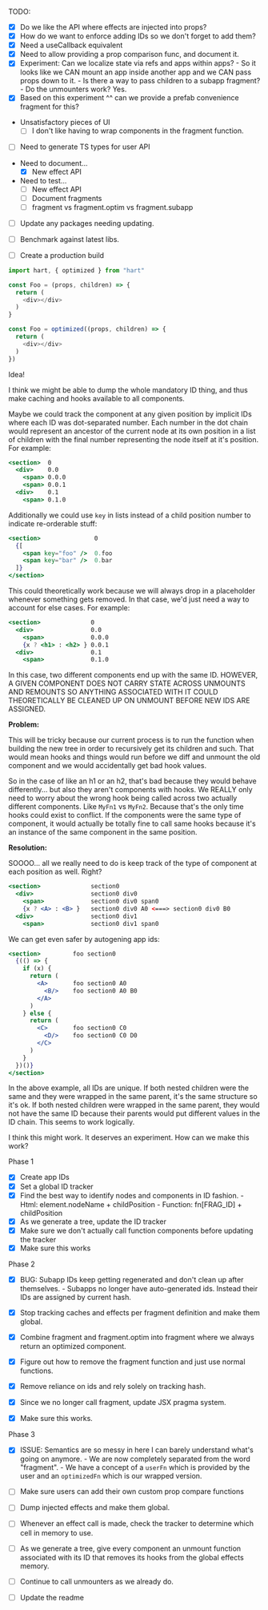 TODO:
  - [x] Do we like the API where effects are injected into props?
  - [x] How do we want to enforce adding IDs so we don't forget to add them?
  - [x] Need a useCallback equivalent
  - [x] Need to allow providing a prop comparison func, and document it.
  - [x] Experiment: Can we localize state via refs and apps within apps?
        - So it looks like we CAN mount an app inside another app and we CAN pass props down to it.
        - Is there a way to pass children to a subapp fragment?
          - Do the unmounters work? Yes.
  - [x] Based on this experiment ^^ can we provide a prefab convenience fragment for this?
  - Unsatisfactory pieces of UI
      - [ ] I don't like having to wrap components in the fragment function.
  - [ ] Need to generate TS types for user API
  - Need to document...
    - [x] New effect API
  - Need to test...
    - [ ] New effect API
    - [ ] Document fragments
    - [ ] fragment vs fragment.optim vs fragment.subapp
  - [ ] Update any packages needing updating.
  - [ ] Benchmark against latest libs.
  - [ ] Create a production build



```javascript
import hart, { optimized } from "hart"

const Foo = (props, children) => {
  return (
    <div></div>
  )
}

const Foo = optimized((props, children) => {
  return (
    <div></div>
  )
})
```

Idea!

I think we might be able to dump the whole mandatory ID thing, and thus make caching and hooks available to all components.

Maybe we could track the component at any given position by implicit IDs where each ID was dot-separated number. Each number in the dot chain would represent an ancestor of the current node at its own position in a list of children with the final number representing the node itself at it's position. For example:

```jsx
<section>  0
  <div>    0.0
    <span> 0.0.0
    <span> 0.0.1
  <div>    0.1
    <span> 0.1.0
```

Additionally we could use `key` in lists instead of a child position number to indicate re-orderable stuff:

```jsx
<section>               0
  {[
    <span key="foo" />  0.foo
    <span key="bar" />  0.bar
  ]}
</section>
```

This could theoretically work because we will always drop in a placeholder whenever something gets removed. In that case, we'd just need a way to account for else cases. For example:

```jsx
<section>              0
  <div>                0.0
    <span>             0.0.0
    {x ? <h1> : <h2> } 0.0.1
  <div>                0.1
    <span>             0.1.0
```

In this case, two different components end up with the same ID. HOWEVER, A GIVEN COMPONENT DOES NOT CARRY STATE ACROSS UNMOUNTS AND REMOUNTS SO ANYTHING ASSOCIATED WITH IT COULD THEORETICALLY BE CLEANED UP ON UNMOUNT BEFORE NEW IDS ARE ASSIGNED.

**Problem:**

This will be tricky because our current process is to run the function when building the new tree in order to recursively get its children and such. That would mean hooks and things would run before we diff and unmount the old component and we would accidentally get bad hook values.

So in the case of like an h1 or an h2, that's bad because they would behave differently... but also they aren't components with hooks. We REALLY only need to worry about the wrong hook being called across two actually different components. Like `MyFn1` vs `MyFn2`. Because that's the only time hooks could exist to conflict. If the components were the same type of component, it would actually be totally fine to call same hooks because it's an instance of the same component in the same position.

**Resolution:**

SOOOO... all we really need to do is keep track of the type of component at each position as well. Right?

```jsx
<section>              section0
  <div>                section0 div0
    <span>             section0 div0 span0
    {x ? <A> : <B> }   section0 div0 A0 <===> section0 div0 B0
  <div>                section0 div1
    <span>             section0 div1 span0
```

We can get even safer by autogening app ids:

```jsx
<section>         foo section0
  {(() => {
    if (x) {
      return (
        <A>       foo section0 A0
          <B/>    foo section0 A0 B0
        </A>
      )
    } else {
      return (
        <C>       foo section0 C0
          <D/>    foo section0 C0 D0
        </C>
      )
    }
  })()}
</section>
```

In the above example, all IDs are unique. If both nested children were the same and they were wrapped in the same parent, it's the same structure so it's ok. If both nested children were wrapped in the same parent, they would not have the same ID because their parents would put different values in the ID chain. This seems to work logically.

I think this might work. It deserves an experiment. How can we make this work?

Phase 1

- [x] Create app IDs
- [x] Set a global ID tracker
- [x] Find the best way to identify nodes and components in ID fashion.
      - Html: element.nodeName + childPosition
      - Function: fn[FRAG_ID] + childPosition
- [x] As we generate a tree, update the ID tracker
- [x] Make sure we don't actually call function components before updating the tracker
- [x] Make sure this works

Phase 2

- [x] BUG: Subapp IDs keep getting regenerated and don't clean up after themselves.
      - Subapps no longer have auto-generated ids. Instead their IDs are assigned by current hash.

- [x] Stop tracking caches and effects per fragment definition and make them global.
- [x] Combine fragment and fragment.optim into fragment where we always return an optimized component.
- [x] Figure out how to remove the fragment function and just use normal functions.
- [x] Remove reliance on ids and rely solely on tracking hash.
- [x] Since we no longer call fragment, update JSX pragma system.
- [x] Make sure this works.

Phase 3

- [x] ISSUE: Semantics are so messy in here I can barely understand what's going on anymore.
      - We are now completely separated from the word "fragment".
      - We have a concept of a `userFn` which is provided by the user and an `optimizedFn`
        which is our wrapped version.

- [ ] Make sure users can add their own custom prop compare functions
- [ ] Dump injected effects and make them global.
- [ ] Whenever an effect call is made, check the tracker to determine which cell in memory to use.
- [ ] As we generate a tree, give every component an unmount function associated with its ID that removes its hooks from the global effects memory.
- [ ] Continue to call unmounters as we already do.
- [ ] Update the readme
